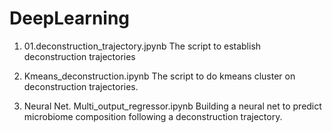 # DeepLearning

01. 01.deconstruction_trajectory.jpynb
The script to establish deconstruction trajectories

02. Kmeans_deconstruction.ipynb
The script to do kmeans cluster on deconstruction trajectories. 

03. Neural Net. Multi_output_regressor.ipynb
Building a neural net to predict microbiome composition following a deconstruction trajectory. 

